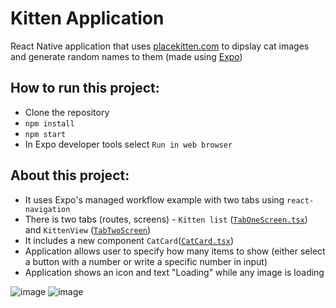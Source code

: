 # Kitten Application

React Native application that uses [placekitten.com](http://placekitten.com/) to dipslay cat images and generate random names to them (made using [Expo](https://docs.expo.io/))

## How to run this project:
- Clone the repository
- `npm install`
- `npm start`
- In Expo developer tools select `Run in web browser`

## About this project:
- It uses Expo's managed workflow example with two tabs using `react-navigation`
- There is two tabs (routes, screens) - `Kitten list` ([`TabOneScreen.tsx`](https://github.com/dkarolis/kitten-application/blob/main/screens/TabOneScreen.tsx)) and `KittenView` ([`TabTwoScreen`](https://github.com/dkarolis/kitten-application/blob/main/screens/TabOneScreen.tsx))
- It includes a new component `CatCard`([`CatCard.tsx`](https://github.com/dkarolis/kitten-application/blob/main/components/CatCard.tsx))
- Application allows user to specify how many items to show (either select a button with a number or write a specific number in input)
- Application shows an icon and text "Loading" while any image is loading

![image](https://user-images.githubusercontent.com/81879988/113589048-95797780-9639-11eb-867f-6549001e4d59.png) ![image](https://user-images.githubusercontent.com/81879988/113589158-b6da6380-9639-11eb-9d57-1b5fb9964840.png)

